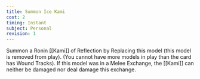 ```yaml
---
title: Summon Ice Kami
cost: 2
timing: Instant
subject: Personal
revision: 1
---
```

Summon a Ronin [[Kami]] of Reflection by Replacing this model (this model is removed from play).
(You cannot have more models in play than the card has Wound Tracks).
If this model was in a Melee Exchange, the [[Kami]] can neither be damaged nor deal damage this exchange.